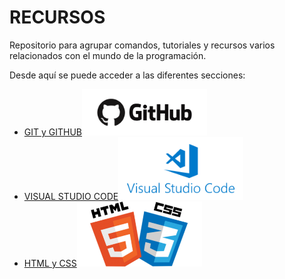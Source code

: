 <link href="style.css" rel="stylesheet"></link>

# RECURSOS
Repositorio para agrupar comandos, tutoriales y recursos varios relacionados con el mundo de la programación.

Desde aquí se puede acceder a las diferentes secciones:


- <div><a href="/GitHub">GIT y GITHUB</a><img src="GitHub/img/logo.png" width="200"></div>


- <div><a href="/VSCode">VISUAL STUDIO CODE</a><img src="VSCode/img/logo.png" width="200"></div>

- <div><a href="/VSCode">HTML y CSS</a><img src="HTMLCSS/img/logo.png" width="200"></div>

